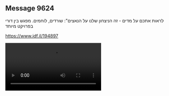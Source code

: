 ## Message 9624

לראות אתכם על מדים - זה הניצחון שלנו על הנאצים":
שורדים, לוחמים. מפגש בין דורי בפרויקט מיוחד

https://www.idf.il/194897

![Video](./9624/9624_media.mp4)
